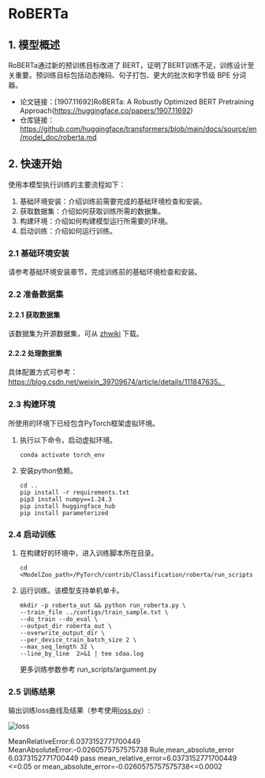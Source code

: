 
# RoBERTa
## 1. 模型概述
RoBERTa通过新的预训练目标改进了 BERT，证明了BERT训练不足，训练设计至关重要。预训练目标包括动态掩码、句子打包、更大的批次和字节级 BPE 分词器。


- 论文链接：[1907.11692\]RoBERTa: A Robustly Optimized BERT Pretraining Approach(https://huggingface.co/papers/1907.11692)
- 仓库链接：https://github.com/huggingface/transformers/blob/main/docs/source/en/model_doc/roberta.md

## 2. 快速开始
使用本模型执行训练的主要流程如下：
1. 基础环境安装：介绍训练前需要完成的基础环境检查和安装。
2. 获取数据集：介绍如何获取训练所需的数据集。
3. 构建环境：介绍如何构建模型运行所需要的环境。
4. 启动训练：介绍如何运行训练。

### 2.1 基础环境安装

请参考基础环境安装章节，完成训练前的基础环境检查和安装。

### 2.2 准备数据集
#### 2.2.1 获取数据集
该数据集为开源数据集，可从 [zhwiki](https://dumps.wikimedia.org/zhwiki/latest/zhwiki-latest-pages-articles.xml.bz2) 下载。

#### 2.2.2 处理数据集
具体配置方式可参考：https://blog.csdn.net/weixin_39709674/article/details/111847635。


### 2.3 构建环境

所使用的环境下已经包含PyTorch框架虚拟环境。
1. 执行以下命令，启动虚拟环境。
    ```
    conda activate torch_env
    ```
2. 安装python依赖。
    ```
    cd .. 
    pip install -r requirements.txt
    pip3 install numpy==1.24.3
    pip install huggingface_hub
    pip install parameterized
    ```

### 2.4 启动训练

1. 在构建好的环境中，进入训练脚本所在目录。
    ```
    cd <ModelZoo_path>/PyTorch/contrib/Classification/roberta/run_scripts
    ```

2. 运行训练。该模型支持单机单卡。
    ```
    mkdir -p roberta_out && python run_roberta.py \
    --train_file ../configs/train_sample.txt \
    --do_train --do_eval \
    --output_dir roberta_out \
    --overwrite_output_dir \
    --per_device_train_batch_size 2 \
    --max_seq_length 32 \
    --line_by_line  2>&1 | tee sdaa.log
   ```
    更多训练参数参考 run_scripts/argument.py

### 2.5 训练结果
输出训练loss曲线及结果（参考使用[loss.py](./run_scripts/loss.py)）: 

![loss](./run_scripts/loss.jpg)

MeanRelativeError:6.0373152771700449
MeanAbsoluteError:-0.0260575757575738
Rule,mean_absolute_error 6.0373152771700449
pass mean_relative_error=6.0373152771700449 <=0.05 or mean_absolute_error=-0.0260575757575738<=0.0002

